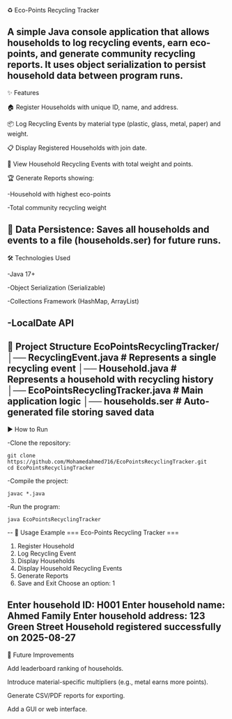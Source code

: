 ♻️ Eco-Points Recycling Tracker

A simple Java console application that allows households to log recycling events, earn eco-points, and generate community recycling reports.
It uses object serialization to persist household data between program runs.
--
✨ Features

🏠 Register Households with unique ID, name, and address.

📦 Log Recycling Events by material type (plastic, glass, metal, paper) and weight.

📋 Display Registered Households with join date.

📑 View Household Recycling Events with total weight and points.

🏆 Generate Reports showing:

   -Household with highest eco-points

   -Total community recycling weight

💾 Data Persistence: Saves all households and events to a file (households.ser) for future runs.
--
🛠️ Technologies Used

-Java 17+

-Object Serialization (Serializable)

-Collections Framework (HashMap, ArrayList)

-LocalDate API
--
📂 Project Structure
EcoPointsRecyclingTracker/
│── RecyclingEvent.java              # Represents a single recycling event
│── Household.java                   # Represents a household with recycling history
│── EcoPointsRecyclingTracker.java   # Main application logic
│── households.ser                   # Auto-generated file storing saved data
--
▶️ How to Run

-Clone the repository:

    git clone https://github.com/Mohamedahmed716/EcoPointsRecyclingTracker.git
    cd EcoPointsRecyclingTracker


-Compile the project:

    javac *.java


-Run the program:

    java EcoPointsRecyclingTracker
--
📖 Usage Example
=== Eco-Points Recycling Tracker ===
1. Register Household
2. Log Recycling Event
3. Display Households
4. Display Household Recycling Events
5. Generate Reports
6. Save and Exit
Choose an option: 1

Enter household ID: H001
Enter household name: Ahmed Family
Enter household address: 123 Green Street
Household registered successfully on 2025-08-27
--
🚀 Future Improvements

Add leaderboard ranking of households.

Introduce material-specific multipliers (e.g., metal earns more points).

Generate CSV/PDF reports for exporting.

Add a GUI or web interface.
